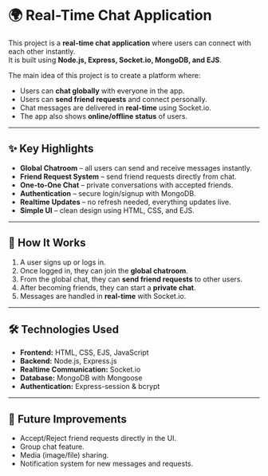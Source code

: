# 🌍 Real-Time Chat Application

This project is a **real-time chat application** where users can connect with each other instantly.  
It is built using **Node.js, Express, Socket.io, MongoDB, and EJS**.  

The main idea of this project is to create a platform where:  

- Users can **chat globally** with everyone in the app.  
- Users can **send friend requests** and connect personally.  
- Chat messages are delivered in **real-time** using Socket.io.  
- The app also shows **online/offline status** of users.  

--- 

## ✨ Key Highlights 

- **Global Chatroom** – all users can send and receive messages instantly.  
- **Friend Request System** – send friend requests directly from chat.  
- **One-to-One Chat** – private conversations with accepted friends.  
- **Authentication** – secure login/signup with MongoDB.  
- **Realtime Updates** – no refresh needed, everything updates live.  
- **Simple UI** – clean design using HTML, CSS, and EJS.  

---

## 🚀 How It Works  

1. A user signs up or logs in.  
2. Once logged in, they can join the **global chatroom**.  
3. From the global chat, they can **send friend requests** to other users.  
4. After becoming friends, they can start a **private chat**.  
5. Messages are handled in **real-time** with Socket.io.  

---

## 🛠️ Technologies Used  

- **Frontend:** HTML, CSS, EJS, JavaScript  
- **Backend:** Node.js, Express.js  
- **Realtime Communication:** Socket.io  
- **Database:** MongoDB with Mongoose  
- **Authentication:** Express-session & bcrypt  

---

## 📌 Future Improvements  

- Accept/Reject friend requests directly in the UI.  
- Group chat feature.  
- Media (image/file) sharing.  
- Notification system for new messages and requests.  
